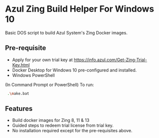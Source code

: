# Azul Zing Build Helper For Windows 10

Basic DOS script to build Azul System's Zing Docker images.
## Pre-requisite
* Apply for your own trial key at https://info.azul.com/Get-Zing-Trial-Key.html
* Docker Desktop for Windows 10 pre-configured and installed.
* Windows PowerShell

(In Command Prompt or PowerShell)
To run:
```sh
 .\make.bat
```

## Features

  - Build docker images for Zing 8, 11 & 13
  - Guided steps to redeem trial license from trial key.
  - No installation required except for the pre-requisites above.